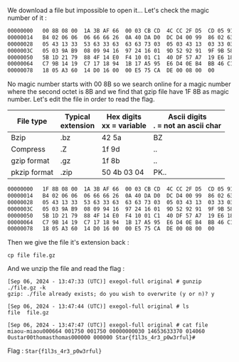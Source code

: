 We download a file but impossible to open it... Let's check the magic number of it : 

```bash
00000000   00 8B 08 00  1A 3B AF 66  00 03 CB CD  4C CC 2F D5  CD 05 91 0C  .....;.f....L./.....
00000014   B4 02 06 06  06 66 66 26  0A 40 DA D0  DC D4 00 99  86 02 63 03  .....ff&.@........c.
00000028   05 43 13 33  53 63 33 63  63 63 73 03  05 03 43 13  03 33 03 06  .C.3Sc3cccs...C..3..
0000003C   05 03 9A B9  08 09 94 16  97 24 16 01  9D 52 92 91  9F 9B 58 8C  .........$...R....X.
00000050   5B 1D 21 79  88 4F 14 E0  F4 10 01 C1  40 DF 57 A7  19 E6 18 17  [.!y.O......@.W.....
00000064   C7 9B 14 19  C7 17 18 94  1B 17 A5 95  E6 D4 0E B4  BB 46 C1 28  .................F.(
00000078   18 05 A3 60  14 D0 16 00  00 E5 75 CA  DE 00 08 00  00           ...`......u......
```

No magic number starts with 00 8B so we search online for a magic number where the second octet is 8B and we find that gzip file have 1F 8B as magic number. Let's edit the file in order to read the flag. 

| File type    | Typical  <br>extension | Hex digits  <br>xx = variable | Ascii digits  <br>. = not an ascii char |
| ------------ | ---------------------- | ----------------------------- | --------------------------------------- |
| Bzip         | .bz                    | 42 5a                         | BZ                                      |
| Compress     | .Z                     | 1f 9d                         | ..                                      |
| gzip format  | .gz                    | 1f 8b                         | ..                                      |
| pkzip format | .zip                   | 50 4b 03 04                   | PK..                                    |

```bash
00000000   1F 8B 08 00  1A 3B AF 66  00 03 CB CD  4C CC 2F D5  CD 05 91 0C  .....;.f....L./.....
00000014   B4 02 06 06  06 66 66 26  0A 40 DA D0  DC D4 00 99  86 02 63 03  .....ff&.@........c.
00000028   05 43 13 33  53 63 33 63  63 63 73 03  05 03 43 13  03 33 03 06  .C.3Sc3cccs...C..3..
0000003C   05 03 9A B9  08 09 94 16  97 24 16 01  9D 52 92 91  9F 9B 58 8C  .........$...R....X.
00000050   5B 1D 21 79  88 4F 14 E0  F4 10 01 C1  40 DF 57 A7  19 E6 18 17  [.!y.O......@.W.....
00000064   C7 9B 14 19  C7 17 18 94  1B 17 A5 95  E6 D4 0E B4  BB 46 C1 28  .................F.(
00000078   18 05 A3 60  14 D0 16 00  00 E5 75 CA  DE 00 08 00  00           ...`......u......
```

Then we give the file it's extension back : 

```
cp file file.gz
```

And we unzip the file and read the flag :

```
[Sep 06, 2024 - 13:47:33 (UTC)] exegol-full original # gunzip ./file.gz -k
gzip: ./file already exists; do you wish to overwrite (y or n)? y

[Sep 06, 2024 - 13:47:44 (UTC)] exegol-full original # ls
file  file.gz

[Sep 06, 2024 - 13:47:47 (UTC)] exegol-full original # cat file
miaou-miaou000664 001750 001750 00000000030 14653633370 014060 0ustar00thomasthomas000000 000000 Star{f1l3s_4r3_p0w3rful}#
```

Flag : `Star{f1l3s_4r3_p0w3rful}`



